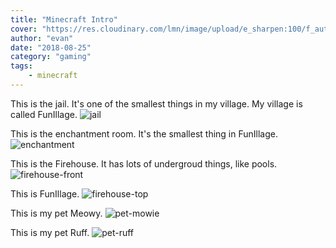 ```yaml
---
title: "Minecraft Intro"
cover: "https://res.cloudinary.com/lmn/image/upload/e_sharpen:100/f_auto,fl_lossy,q_auto/v1/gameskinnyc/u/n/t/untitled-a5150.jpg"
author: "evan"
date: "2018-08-25"
category: "gaming"
tags:
    - minecraft
---
```


This is the jail. It's one of the smallest things in my village. My village is called FunIllage. ![jail]

This is the enchantment room. It's the smallest thing in FunIllage. ![enchantment]

This is the Firehouse. It has lots of undergroud things, like pools. ![firehouse-front]

This is FunIllage. ![firehouse-top]

This is my pet Meowy. ![pet-mowie]

This is my pet Ruff. ![pet-ruff]

[jail]: images/minecraft/jail.jpg "Minecraft Jail"
[enchantment]: images/minecraft/enchantment.jpg "Enchantment Room"
[firehouse-front]: images/minecraft/firehouse-front.jpg "Font of my Fire House"
[firehouse-top]: images/minecraft/firehouse-top.jpg "Top of my Fire House"
[pet-mowie]: images/minecraft/pet-mowie.jpg "My Pet Mowie"
[pet-ruff]: images/minecraft/pet-ruff.jpg "My Pet Ruff"
[waterslide]: images/minecraft/waterslide.jpg "Waterslide"
